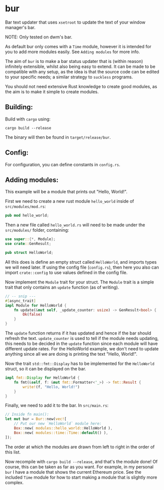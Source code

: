 # bur

Bar text updater that uses `xsetroot` to update the text of your window manager's bar.

NOTE: Only tested on dwm's bar.

As default bur only comes with a `Time` module, however it is intended for you to add more modules easily. See `Adding modules` for more info.

The aim of `bur` is to make a bar status updater that is (within reason) infinitely extensible, whilst also being easy to extend. It can be made to be compatible
with any setup, as the idea is that the source code can be edited to your specific needs; a similar strategy to `suckless` programs.

You should not need extensive Rust knowledge to create good modules, as the aim is to make it simple to create modules.

## Building:

Build with `cargo` using:

```
cargo build --release
```

The binary will then be found in `target/release/bur`.

## Config:

For configuration, you can define constants in `config.rs`.

## Adding modules:

This example will be a module that prints out "Hello, World!".

First we need to create a new rust module `hello_world` inside of `src/modules/mod.rs`:

```rust
pub mod hello_world;
```

Then a new file called `hello_world.rs` will need to be made under the `src/modules/` folder, containing:

```rust
use super::{*, Module};
use crate::GenResult;

pub struct HelloWorld;
```

All this does is define an empty struct called `HelloWorld`, and imports types we will need later. If using the config file (`config.rs`),
then here you also can import `crate::config` to use values defined in the config file.

Now implement the `Module` trait for your struct. The `Module` trait is a simple trait that only contains an `update` function (as of writing).

```rust
// -- snip ---
#[async_trait]
impl Module for HelloWorld {
    fn update(&mut self, _update_counter: usize) -> GenResult<bool> {
        Ok(false)
    }
}
```

The `update` function returns if it has updated and hence if the bar should refresh the text. `update_counter` is used to tell if the module
needs updating, this needs to be decided in the `update` function since each module will have different update rates.
For the HelloWorld example, we don't need to update anything since all we are doing is printing the text "Hello, World!".

Now the trait `std::fmt::Display` has to be implemented for the `HelloWorld` struct, so it can be displayed on the bar.

```rust
impl fmt::Display for HelloWorld {
    fn fmt(&self, f: &mut fmt::Formatter<'_>) -> fmt::Result {
        write!(f, "Hello, World!")
    }
}
```

Finally, we need to add it to the bar. In `src/main.rs`:

```rust
// Inside fn main():
let mut bur = Bur::new(vec![
    // Put our new `HelloWorld` module here:
    Box::new( modules::hello_world::HelloWorld ),
    Box::new( modules::time::Time::default() ),
]);
```

The order at which the modules are drawn from left to right in the order of this list.

Now recompile with `cargo build --release`, and that's the module done! Of course, this can be taken as far as you want.
For example, in my personal `bur` I have a module that shows the current Ethereum price.
See the included `Time` module for how to start making a module that is slightly more complex.


